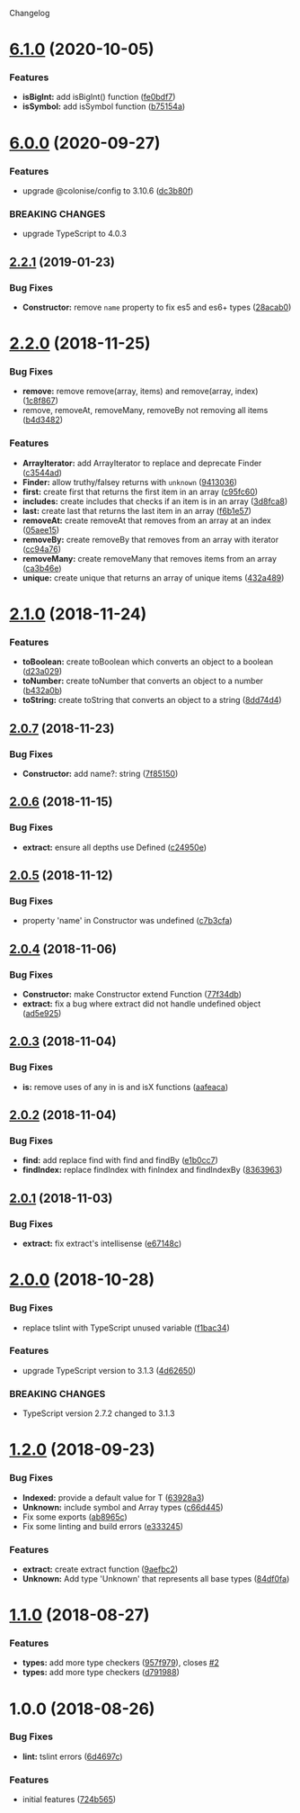 Changelog

# [6.1.0](https://github.com/Colonise/Utilities/compare/v6.0.0...v6.1.0) (2020-10-05)


### Features

* **isBigInt:** add isBigInt() function ([fe0bdf7](https://github.com/Colonise/Utilities/commit/fe0bdf77673b9555c6571808541158b5af8e1897))
* **isSymbol:** add isSymbol function ([b75154a](https://github.com/Colonise/Utilities/commit/b75154aca591d3e3ca588455031f36af80e41744))

# [6.0.0](https://github.com/Colonise/Utilities/compare/v5.0.1...v6.0.0) (2020-09-27)


### Features

* upgrade @colonise/config to 3.10.6 ([dc3b80f](https://github.com/Colonise/Utilities/commit/dc3b80fc7994f5fa63dbb695d6fca74bace0b5b3))


### BREAKING CHANGES

* upgrade TypeScript to 4.0.3

## [2.2.1](https://github.com/Colonise/Utilities/compare/v2.2.0...v2.2.1) (2019-01-23)


### Bug Fixes

* **Constructor:** remove `name` property to fix es5 and es6+ types ([28acab0](https://github.com/Colonise/Utilities/commit/28acab0))

# [2.2.0](https://github.com/Colonise/Utilities/compare/v2.1.0...v2.2.0) (2018-11-25)


### Bug Fixes

* **remove:** remove remove(array, items) and remove(array, index) ([1c8f867](https://github.com/Colonise/Utilities/commit/1c8f867))
* remove, removeAt, removeMany, removeBy not removing all items ([b4d3482](https://github.com/Colonise/Utilities/commit/b4d3482))


### Features

* **ArrayIterator:** add ArrayIterator to replace and deprecate Finder ([c3544ad](https://github.com/Colonise/Utilities/commit/c3544ad))
* **Finder:** allow truthy/falsey returns with `unknown` ([9413036](https://github.com/Colonise/Utilities/commit/9413036))
* **first:** create first that returns the first item in an array ([c95fc60](https://github.com/Colonise/Utilities/commit/c95fc60))
* **includes:** create includes that checks if an item is in an array ([3d8fca8](https://github.com/Colonise/Utilities/commit/3d8fca8))
* **last:** create last that returns the last item in an array ([f6b1e57](https://github.com/Colonise/Utilities/commit/f6b1e57))
* **removeAt:** create removeAt that removes from an array at an index ([05aee15](https://github.com/Colonise/Utilities/commit/05aee15))
* **removeBy:** create removeBy that removes from an array with iterator ([cc94a76](https://github.com/Colonise/Utilities/commit/cc94a76))
* **removeMany:** create removeMany that removes items from an array ([ca3b46e](https://github.com/Colonise/Utilities/commit/ca3b46e))
* **unique:** create unique that returns an array of unique items ([432a489](https://github.com/Colonise/Utilities/commit/432a489))

# [2.1.0](https://github.com/Colonise/Utilities/compare/v2.0.7...v2.1.0) (2018-11-24)


### Features

* **toBoolean:** create toBoolean which converts an object to a boolean ([d23a029](https://github.com/Colonise/Utilities/commit/d23a029))
* **toNumber:** create toNumber that converts an object to a number ([b432a0b](https://github.com/Colonise/Utilities/commit/b432a0b))
* **toString:** create toString that converts an object to a string ([8dd74d4](https://github.com/Colonise/Utilities/commit/8dd74d4))

## [2.0.7](https://github.com/Colonise/Utilities/compare/v2.0.6...v2.0.7) (2018-11-23)


### Bug Fixes

* **Constructor:** add name?: string ([7f85150](https://github.com/Colonise/Utilities/commit/7f85150))

## [2.0.6](https://github.com/Colonise/Utilities/compare/v2.0.5...v2.0.6) (2018-11-15)


### Bug Fixes

* **extract:** ensure all depths use Defined ([c24950e](https://github.com/Colonise/Utilities/commit/c24950e))

## [2.0.5](https://github.com/Colonise/Utilities/compare/v2.0.4...v2.0.5) (2018-11-12)


### Bug Fixes

* property 'name' in Constructor was undefined ([c7b3cfa](https://github.com/Colonise/Utilities/commit/c7b3cfa))

## [2.0.4](https://github.com/Colonise/Utilities/compare/v2.0.3...v2.0.4) (2018-11-06)


### Bug Fixes

* **Constructor:**  make Constructor extend Function ([77f34db](https://github.com/Colonise/Utilities/commit/77f34db))
* **extract:** fix a bug where extract did not handle undefined object ([ad5e925](https://github.com/Colonise/Utilities/commit/ad5e925))

## [2.0.3](https://github.com/Colonise/Utilities/compare/v2.0.2...v2.0.3) (2018-11-04)


### Bug Fixes

* **is:** remove uses of any in is and isX functions ([aafeaca](https://github.com/Colonise/Utilities/commit/aafeaca))

## [2.0.2](https://github.com/Colonise/Utilities/compare/v2.0.1...v2.0.2) (2018-11-04)


### Bug Fixes

* **find:** add replace find with find and findBy ([e1b0cc7](https://github.com/Colonise/Utilities/commit/e1b0cc7))
* **findIndex:** replace findIndex with finIndex and findIndexBy ([8363963](https://github.com/Colonise/Utilities/commit/8363963))

## [2.0.1](https://github.com/Colonise/Utilities/compare/v2.0.0...v2.0.1) (2018-11-03)


### Bug Fixes

* **extract:** fix extract's intellisense ([e67148c](https://github.com/Colonise/Utilities/commit/e67148c))

# [2.0.0](https://github.com/Colonise/Utilities/compare/v1.2.0...v2.0.0) (2018-10-28)


### Bug Fixes

* replace tslint with TypeScript unused variable ([f1bac34](https://github.com/Colonise/Utilities/commit/f1bac34))


### Features

* upgrade TypeScript version to 3.1.3 ([4d62650](https://github.com/Colonise/Utilities/commit/4d62650))


### BREAKING CHANGES

* TypeScript version 2.7.2 changed to 3.1.3

# [1.2.0](https://github.com/Colonise/Utilities/compare/v1.1.0...v1.2.0) (2018-09-23)


### Bug Fixes

* **Indexed:** provide a default value for T ([63928a3](https://github.com/Colonise/Utilities/commit/63928a3))
* **Unknown:** include symbol and Array types ([c66d445](https://github.com/Colonise/Utilities/commit/c66d445))
* Fix some exports ([ab8965c](https://github.com/Colonise/Utilities/commit/ab8965c))
* Fix some linting and build errors ([e333245](https://github.com/Colonise/Utilities/commit/e333245))


### Features

* **extract:** create extract function ([9aefbc2](https://github.com/Colonise/Utilities/commit/9aefbc2))
* **Unknown:** Add type 'Unknown' that represents all base types ([84df0fa](https://github.com/Colonise/Utilities/commit/84df0fa))

# [1.1.0](https://github.com/Colonise/Utilities/compare/v1.0.0...v1.1.0) (2018-08-27)


### Features

* **types:** add more type checkers ([957f979](https://github.com/Colonise/Utilities/commit/957f979)), closes [#2](https://github.com/Colonise/Utilities/issues/2)
* **types:** add more type checkers ([d791988](https://github.com/Colonise/Utilities/commit/d791988))

# 1.0.0 (2018-08-26)


### Bug Fixes

* **lint:** tslint errors ([6d4697c](https://github.com/Colonise/Utilities/commit/6d4697c))


### Features

* initial features ([724b565](https://github.com/Colonise/Utilities/commit/724b565))
